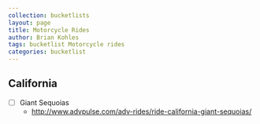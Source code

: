 ```yaml
---
collection: bucketlists
layout: page
title: Motorcycle Rides
author: Brian Kohles
tags: bucketlist Motorcycle rides
categories: bucketlist
---
```


## California
- [ ] Giant Sequoias
  - http://www.advpulse.com/adv-rides/ride-california-giant-sequoias/